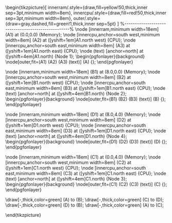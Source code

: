 
\begin{tikzpicture}[
  innerram/.style={draw,fill=yellow!50,thick,inner sep=3pt,minimum width=8em},
  innercpu/.style={draw,fill=red!50,thick,inner sep=3pt,minimum width=8em},
  outer/.style={draw=gray,dashed,fill=green!1,thick,inner sep=5pt}
  ]
%---------------------------------------------------%
  \node [innerram,minimum width=18em] (A1) at (0.0,0.0) {Memory};
  \node [innercpu,anchor=south west,minimum width=8em] (A2) at ([yshift=1em]A1.north west) {CPU};
  \node [innercpu,anchor=south east,minimum width=8em] (A3) at ([yshift=1em]A1.north east) {CPU};
  \node (text) [anchor=north] at ([yshift=4em]A1.north) {Node 1};
\begin{pgfonlayer}{background}
\node[outer,fit=(A1) (A2) (A3) (text)] (A) {};
\end{pgfonlayer}

  \node [innerram,minimum width=18em] (B1) at (8.0,0.0) {Memory};
  \node [innercpu,anchor=south west,minimum width=8em] (B2) at ([yshift=1em]B1.north west) {CPU};
  \node [innercpu,anchor=south east,minimum width=8em] (B3) at ([yshift=1em]B1.north east) {CPU};
  \node (text) [anchor=north] at ([yshift=4em]B1.north) {Node 2};
\begin{pgfonlayer}{background}
\node[outer,fit=(B1) (B2) (B3) (text)] (B) {};
\end{pgfonlayer}

  \node [innerram,minimum width=18em] (D1) at (8.0,4.0) {Memory};
  \node [innercpu,anchor=south west,minimum width=8em] (D2) at ([yshift=1em]D1.north west) {CPU};
  \node [innercpu,anchor=south east,minimum width=8em] (D3) at ([yshift=1em]D1.north east) {CPU};
  \node (text) [anchor=north] at ([yshift=4em]D1.north) {Node 4};
\begin{pgfonlayer}{background}
\node[outer,fit=(D1) (D2) (D3) (text)] (D) {};
\end{pgfonlayer}

  \node [innerram,minimum width=18em] (C1) at (0.0,4.0) {Memory};
  \node [innercpu,anchor=south west,minimum width=8em] (C2) at ([yshift=1em]C1.north west) {CPU};
  \node [innercpu,anchor=south east,minimum width=8em] (C3) at ([yshift=1em]C1.north east) {CPU};
  \node (text) [anchor=north] at ([yshift=4em]C1.north) {Node 3};
\begin{pgfonlayer}{background}
\node[outer,fit=(C1) (C2) (C3) (text)] (C) {};
\end{pgfonlayer}


\draw[-,thick,color=green] (A) to (B);
\draw[-,thick,color=green] (C) to (D);
\draw[-,thick,color=green] (D) to (B);
\draw[-,thick,color=green] (A) to (C);

\end{tikzpicture}



